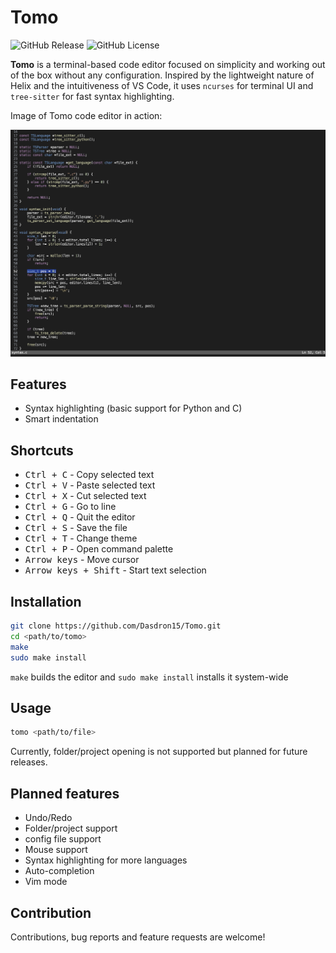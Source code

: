 # Tomo

![GitHub Release](https://img.shields.io/github/v/release/Dasdron15/Tomo?color=blue)
![GitHub License](https://img.shields.io/github/license/Dasdron15/Tomo?color=blue)

**Tomo** is a terminal-based code editor focused on simplicity and working out of the box without any configuration. Inspired by the lightweight nature of Helix and the intuitiveness of VS Code, it uses `ncurses` for terminal UI and `tree-sitter` for fast syntax highlighting.

Image of Tomo code editor in action:

![Screenshot](./assets/preview.png)

## Features

- Syntax highlighting (basic support for Python and C)  
- Smart indentation

## Shortcuts

- <kbd>Ctrl + C</kbd> - Copy selected text
- <kbd>Ctrl + V</kbd> - Paste selected text
- <kbd>Ctrl + X</kbd> - Cut selected text
- <kbd>Ctrl + G</kbd> - Go to line
- <kbd>Ctrl + Q</kbd> - Quit the editor
- <kbd>Ctrl + S</kbd> - Save the file
- <kbd>Ctrl + T</kbd> - Change theme
- <kbd>Ctrl + P</kbd> - Open command palette
- <kbd>Arrow keys</kbd> - Move cursor
- <kbd>Arrow keys + Shift</kbd> - Start text selection

## Installation

```sh
git clone https://github.com/Dasdron15/Tomo.git
cd <path/to/tomo>
make
sudo make install
```

`make` builds the editor and `sudo make install` installs it system-wide

## Usage 

```sh
tomo <path/to/file>
```

Currently, folder/project opening is not supported but planned for future releases.

## Planned features

- Undo/Redo
- Folder/project support
- config file support
- Mouse support
- Syntax highlighting for more languages
- Auto-completion
- Vim mode

## Contribution

Contributions, bug reports and feature requests are welcome!
